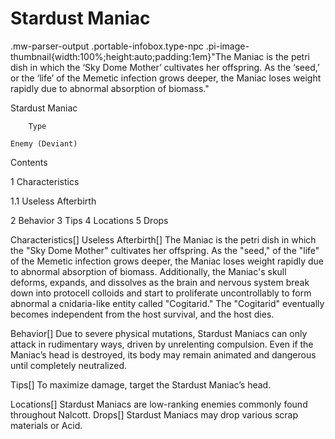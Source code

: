 # Stardust Maniac

.mw-parser-output .portable-infobox.type-npc .pi-image-thumbnail{width:100%;height:auto;padding:1em}"The Maniac is the petri dish in which the ‘Sky Dome Mother’ cultivates her offspring. As the ‘seed,’ or the ‘life’ of the Memetic infection grows deeper, the Maniac loses weight rapidly due to abnormal absorption of biomass."

Stardust Maniac


	
		
		
	
	


	

	
		Type
	
	Enemy (Deviant)




Contents

1 Characteristics

1.1 Useless Afterbirth


2 Behavior
3 Tips
4 Locations
5 Drops



Characteristics[]
Useless Afterbirth[]
The Maniac is the petri dish in which the "Sky Dome Mother" cultivates her offspring. As the "seed," of the "life" of the Memetic infection grows deeper, the Maniac loses weight rapidly due to abnormal absorption of biomass.
Additionally, the Maniac's skull deforms, expands, and dissolves as the brain and nervous system break down into protocell colloids and start to proliferate uncontrollably to form abnormal a cnidaria-like entity called "Cogitarid."
The "Cogitarid" eventually becomes independent from the host survival, and the host dies.

Behavior[]
Due to severe physical mutations, Stardust Maniacs can only attack in rudimentary ways, driven by unrelenting compulsion. Even if the Maniac’s head is destroyed, its body may remain animated and dangerous until completely neutralized.

Tips[]
To maximize damage, target the Stardust Maniac’s head.

Locations[]
Stardust Maniacs are low-ranking enemies commonly found throughout Nalcott.
Drops[]
Stardust Maniacs may drop various scrap materials or Acid.
